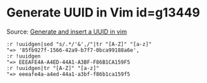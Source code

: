 
# Generate UUID in Vim id=g13449

Source: [Generate and insert a UUID in vim](https://gist.github.com/goude/b44b9d3938d3d30d8873f34fe2f92057)

```vim
:r !uuidgen|sed "s/.*/'&',/"|tr "[A-Z]" "[a-z]"
"=> '85fb927f-1566-42a9-b7f7-0bca99188a6e',
:r !uuidgen
"=> EEEAFE4A-A4ED-44A1-A3BF-F86B1CA159F5
:r !uuidgen|tr "[A-Z]" "[a-z]"
"=> eeeafe4a-a4ed-44a1-a3bf-f86b1ca159f5
```


